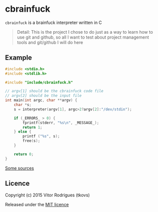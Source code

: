 cbrainfuck
============================

`cbrainfuck` is a brainfuck interpreter written in C

> Detail: This is the project I chose to do just as a way to learn how to use git and github, so all I want to test about project management tools and git/github I will do here

## Example

```cpp
#include <stdio.h>
#include <stdlib.h>

#include "include/cbrainfuck.h"

// argv[1] should be the cbrainfuck code file
// argv[2] should be the input file
int main(int argc, char **argv) {
    char *s;
    s = interpreter(argv[1], argc>2?argv[2]:"/dev/stdin");

    if (_ERRORS_ > 0) {
        fprintf(stderr, "%s\n", _MESSAGE_);
        return 1;
    } else {
        printf ("%s", s);
        free(s);
    }

    return 0;
}
```

[Some sources](http://esoteric.sange.fi/brainfuck/)

## Licence

Copyright (c) 2015 Vitor Rodrigues (tkovs)

Released under the [MIT licence](https://github.com/tkovs/cbrainfuck/blob/master/LICENCE)